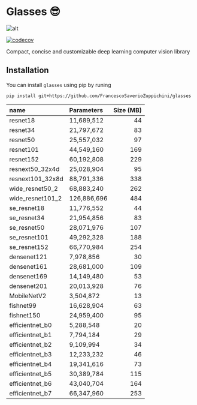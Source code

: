 # Glasses 😎

![alt](https://github.com/FrancescoSaverioZuppichini/glasses/blob/develop/docs/_static/images/background.png?raw=true)

[![codecov](https://codecov.io/gh/FrancescoSaverioZuppichini/glasses/branch/develop/graph/badge.svg)](https://codecov.io/gh/FrancescoSaverioZuppichini/glasses)

Compact, concise and customizable 
deep learning computer vision library 

## Installation

You can install `glasses` using pip by runing

```
pip install git+https://github.com/FrancescoSaverioZuppichini/glasses
```

| name             | Parameters   |   Size (MB) |
|:-----------------|:-------------|------------:|
| resnet18         | 11,689,512   |          44 |
| resnet34         | 21,797,672   |          83 |
| resnet50         | 25,557,032   |          97 |
| resnet101        | 44,549,160   |         169 |
| resnet152        | 60,192,808   |         229 |
| resnext50_32x4d  | 25,028,904   |          95 |
| resnext101_32x8d | 88,791,336   |         338 |
| wide_resnet50_2  | 68,883,240   |         262 |
| wide_resnet101_2 | 126,886,696  |         484 |
| se_resnet18      | 11,776,552   |          44 |
| se_resnet34      | 21,954,856   |          83 |
| se_resnet50      | 28,071,976   |         107 |
| se_resnet101     | 49,292,328   |         188 |
| se_resnet152     | 66,770,984   |         254 |
| densenet121      | 7,978,856    |          30 |
| densenet161      | 28,681,000   |         109 |
| densenet169      | 14,149,480   |          53 |
| densenet201      | 20,013,928   |          76 |
| MobileNetV2      | 3,504,872    |          13 |
| fishnet99        | 16,628,904   |          63 |
| fishnet150       | 24,959,400   |          95 |
| efficientnet_b0               | 5,288,548    |          20 |
| efficientnet_b1               | 7,794,184    |          29 |
| efficientnet_b2               | 9,109,994    |          34 |
| efficientnet_b3               | 12,233,232   |          46 |
| efficientnet_b4               | 19,341,616   |          73 |
| efficientnet_b5               | 30,389,784   |         115 |
| efficientnet_b6               | 43,040,704   |         164 |
| efficientnet_b7               | 66,347,960   |         253 |